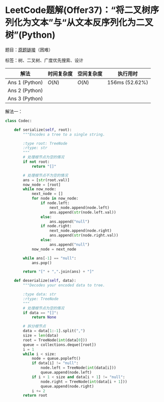 # LeetCode题解(Offer37)：“将二叉树序列化为文本”与“从文本反序列化为二叉树”(Python)

题目：[原题链接](https://leetcode-cn.com/problems/xu-lie-hua-er-cha-shu-lcof/)（困难）

标签：树、二叉树、广度优先搜索、设计

| 解法           | 时间复杂度 | 空间复杂度 | 执行用时       |
| -------------- | ---------- | ---------- | -------------- |
| Ans 1 (Python) | $O(N)$     | $O(N)$     | 156ms (52.62%) |
| Ans 2 (Python) |            |            |                |
| Ans 3 (Python) |            |            |                |

解法一：

```python
class Codec:

    def serialize(self, root):
        """Encodes a tree to a single string.

        :type root: TreeNode
        :rtype: str
        """
        # 处理根节点为空的情况
        if not root:
            return "[]"

        # 处理根节点不为空的情况
        ans = [str(root.val)]
        now_node = [root]
        while now_node:
            next_node = []
            for node in now_node:
                if node.left:
                    next_node.append(node.left)
                    ans.append(str(node.left.val))
                else:
                    ans.append("null")
                if node.right:
                    next_node.append(node.right)
                    ans.append(str(node.right.val))
                else:
                    ans.append("null")
            now_node = next_node

        while ans[-1] == "null":
            ans.pop()

        return "[" + ",".join(ans) + "]"

    def deserialize(self, data):
        """Decodes your encoded data to tree.

        :type data: str
        :rtype: TreeNode
        """
        # 处理根节点为空的情况
        if data == "[]":
            return None

        # 拆分根节点
        data = data[1:-1].split(",")
        size = len(data)
        root = TreeNode(int(data[0]))
        queue = collections.deque([root])
        i = 1
        while i < size:
            node = queue.popleft()
            if data[i] != "null":
                node.left = TreeNode(int(data[i]))
                queue.append(node.left)
            if i + 1 < size and data[i + 1] != "null":
                node.right = TreeNode(int(data[i + 1]))
                queue.append(node.right)
            i += 2
        return root
```